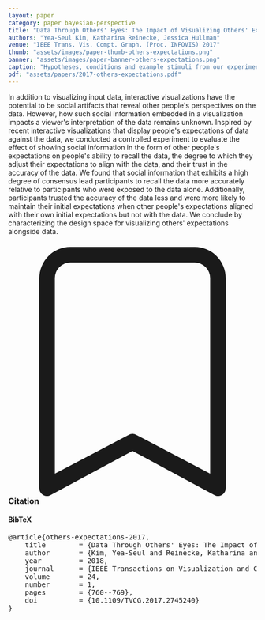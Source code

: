 ```yaml
---
layout: paper
category: paper bayesian-perspective
title: "Data Through Others' Eyes: The Impact of Visualizing Others' Expectations on Visualization Interpretation"
authors: "Yea-Seul Kim, Katharina Reinecke, Jessica Hullman"
venue: "IEEE Trans. Vis. Compt. Graph. (Proc. INFOVIS) 2017"
thumb: "assets/images/paper-thumb-others-expectations.png"
banner: "assets/images/paper-banner-others-expectations.png"
caption: "Hypotheses, conditions and example stimuli from our experiment on integrating others' predictions about data into a visualization. If participants are assigned to the Social-Absent condition, they examine only the data. If the participant is assigned to one of the Social conditions, they examine one of four stimuli combining a level of congruency (the alignment between the data trend and the social signal) with a level of the degree of consensus (how much the individual predictions that make up the social signal tend to agree)."
pdf: "assets/papers/2017-others-expectations.pdf"
---
```


<!-- abstract -->

In addition to visualizing input data, interactive visualizations have the potential to be social artifacts that reveal other people's perspectives on the data. However, how such social information embedded in a visualization impacts a viewer's interpretation of the data remains unknown. Inspired by recent interactive visualizations that display people's expectations of data against the data, we conducted a controlled experiment to evaluate the effect of showing social information in the form of other people's expectations on people's ability to recall the data, the degree to which they adjust their expectations to align with the data, and their trust in the accuracy of the data. We found that social information that exhibits a high degree of consensus lead participants to recall the data more accurately relative to participants who were exposed to the data alone. Additionally, participants trusted the accuracy of the data less and were more likely to maintain their initial expectations when other people's expectations aligned with their own initial expectations but not with the data. We conclude by characterizing the design space for visualizing others' expectations alongside data.

<h3><svg xmlns="http://www.w3.org/2000/svg" fill="currentColor" class="bi bi-bookmark" viewBox="0 0 16 16">
  <path d="M2 2a2 2 0 0 1 2-2h8a2 2 0 0 1 2 2v13.5a.5.5 0 0 1-.777.416L8 13.101l-5.223 2.815A.5.5 0 0 1 2 15.5V2zm2-1a1 1 0 0 0-1 1v12.566l4.723-2.482a.5.5 0 0 1 .554 0L13 14.566V2a1 1 0 0 0-1-1H4z"/>
</svg> Citation</h3>
<div class="bibtex">
<!-- bibtex -->
<h4>BibTeX</h4>
<pre>
@article{others-expectations-2017,
	title        = {Data Through Others' Eyes: The Impact of Visualizing Others' Expectations on Visualization Interpretation},
	author       = {Kim, Yea-Seul and Reinecke, Katharina and Hullman, Jessica},
	year         = 2018,
	journal      = {IEEE Transactions on Visualization and Computer Graphics},
	volume       = 24,
	number       = 1,
	pages        = {760--769},
	doi          = {10.1109/TVCG.2017.2745240}
}
</pre>
</div>
